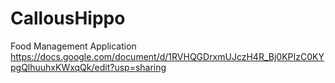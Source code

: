 # CallousHippo
Food Management Application
https://docs.google.com/document/d/1RVHQGDrxmUJczH4R_Bj0KPIzC0KYpgQlhuuhxKWxqQk/edit?usp=sharing
